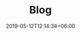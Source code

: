---
title: "Blog"
date: 2019-05-12T12:14:34+06:00
description: "This is meta description."
Background: "images/illustrations/bg2.jpeg"
---